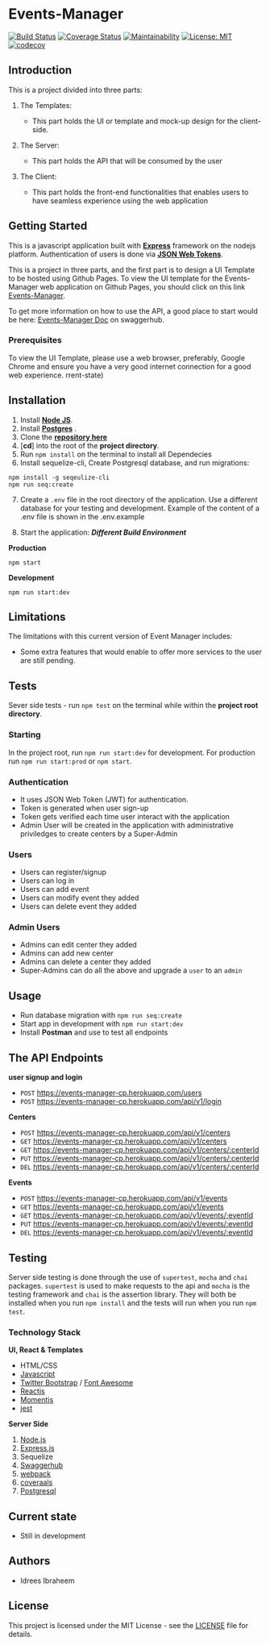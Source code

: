 # Events-Manager


[![Build Status](https://travis-ci.org/iidrees/Events-Manager.svg?branch=develop)](https://travis-ci.org/iidrees/Events-Manager)
[![Coverage Status](https://coveralls.io/repos/github/iidrees/Events-Manager/badge.svg?branch=develop)](https://coveralls.io/github/iidrees/Events-Manager?branch=develop)
[![Maintainability](https://api.codeclimate.com/v1/badges/507b075d1aa0f1e22e24/maintainability)](https://codeclimate.com/github/iidrees/Events-Manager/maintainability)
[![License: MIT](https://img.shields.io/badge/License-MIT-yellow.svg)](https://opensource.org/licenses/MIT)
[![codecov](https://codecov.io/gh/iidrees/Events-Manager/branch/develop/graph/badge.svg)](https://codecov.io/gh/iidrees/Events-Manager)
## Introduction

This is a project divided into three parts:

1. The Templates:
    
    * This part holds the UI or template and mock-up design for the client-side.
 
2. The Server:

    * This part holds the API that will be consumed by the user 

3. The Client:

    * This part holds the front-end functionalities that enables users to have seamless experience using the web application


## Getting Started

This is a javascript application built with [**Express**](https://expressjs.com/) framework on the nodejs platform. Authentication of users is done via [**JSON Web Tokens**](https://jwt.io/).

This is a project in three parts, and the first part is to design a UI Template to be hosted using Github Pages.
To view the UI template for the Events-Manager web application on Github Pages, you should click on this link [Events-Manager](https://iidrees.github.io/Events-Manager/template/landing.html).

To get more information on how to use the API, a good place to start would be here: [Events-Manager Doc](https://swaggerhub.com/apis/events-manager/Events-manager/1.0.0) on swaggerhub.


### Prerequisites
To view the UI Template, please use a web browser, preferably, Google Chrome and ensure you have a very good internet connection for a good web experience.
rrent-state)


## Installation

1. Install [**Node JS**](https://nodejs.org/en/).
2. Install [**Postgres**](https://www.postgresql.org/) .
3. Clone the [**repository here**](https://github.com/iidrees/Events-Manager)
4. [**cd**] into the root of the **project directory**.
5. Run `npm install` on the terminal to install all Dependecies
6. Install sequelize-cli, Create Postgresql database, and run migrations:
```
npm install -g seqeulize-cli
npm run seq:create 
```
7. Create a `.env` file in the root directory of the application. Use a different database for your testing and development. Example of the content of a .env file is shown in the .env.example

8. Start the application:
**_Different Build Environment_**

**Production**
```
npm start
```
**Development**
```
npm run start:dev 

```

## Limitations
The limitations with this current version of Event Manager includes:
* Some extra features that would enable to offer more services to the user are still pending.


## Tests

Sever side tests - run `npm test` on the terminal while within the **project root directory**.


### Starting
In the project root, run `npm run start:dev` for development.
For production run `npm run start:prod` or `npm start`.


### Authentication

- It uses JSON Web Token (JWT) for authentication.
- Token is generated when user sign-up
- Token gets verified each time user interact with the application
- Admin User will be created in the application with administrative priviledges to create centers by a Super-Admin

### Users

- Users can register/signup
- Users can log in
- Users can add event
- Users can modify event they added
- Users can delete event they added

### Admin Users
- Admins can edit center they added
- Admins can add new center
- Admins can delete a center they added
- Super-Admins can do all the above and upgrade a `user` to an `admin`

## Usage
- Run database migration with `npm run seq:create`
- Start app in development with `npm run start:dev`
- Install **Postman** and use to test all endpoints


## The API Endpoints
**user signup and login**
* `POST` https://events-manager-cp.herokuapp.com/users
* `POST` https://events-manager-cp.herokuapp.com/api/v1/login

**Centers**
* `POST` https://events-manager-cp.herokuapp.com/api/v1/centers
* `GET`  https://events-manager-cp.herokuapp.com/api/v1/centers
* `GET`  https://events-manager-cp.herokuapp.com/api/v1/centers/:centerId
* `PUT`  https://events-manager-cp.herokuapp.com/api/v1/centers/:centerId
* `DEL`  https://events-manager-cp.herokuapp.com/api/v1/centers/:centerId

**Events**
* `POST` https://events-manager-cp.herokuapp.com/api/v1/events
* `GET`  https://events-manager-cp.herokuapp.com/api/v1/events
* `GET`  https://events-manager-cp.herokuapp.com/api/v1/events/;eventId
* `PUT`  https://events-manager-cp.herokuapp.com/api/v1/events/:eventId
* `DEL`  https://events-manager-cp.herokuapp.com/api/v1/events/:eventId



## Testing

Server side testing is done through the use of `supertest`, `mocha` and `chai` packages. `supertest` is used to make requests to the api and `mocha` is the testing framework and `chai` is the assertion library. They will both be installed when you run `npm install` and the tests will run when you run `npm test`.

### Technology Stack
**UI, React & Templates**
* HTML/CSS
* [Javascript](https://developer.mozilla.org/en-US/docs/Web/JavaScript)
* [Twitter Bootstrap](getbootstrap.com) / [Font Awesome](fontawesome.io/icons/)
* [Reactjs](reactjs.org)
* [Momentjs](https://momentjs.com/)
* [jest](https://facebook.github.io/jest)




**Server Side**
1. [Node.js](https://nodejs.org)
2. [Express.js](https://expressjs.com)
3. Sequelize
4. [Swaggerhub](https://swaggerhub.com)
5. [webpack](https://webpack.js.org/)
6. [coveraals](https://coveralls.io/)
7. [Postgresql](https://www.postgresql.org)





## Current state
* Still in development


## Authors

* Idrees Ibraheem

## License

This project is licensed under the MIT License - see the [LICENSE](https://github.com/iidrees/Events-Manager/blob/develop/LICENSE) file for details.
